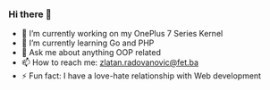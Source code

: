 ### Hi there 👋

- 🔭 I’m currently working on my OnePlus 7 Series Kernel
- 🌱 I’m currently learning Go and PHP
- 💬 Ask me about anything OOP related
- 📫 How to reach me: zlatan.radovanovic@fet.ba
- ⚡ Fun fact: I have a love-hate relationship with Web development

<!--
**nem0-z/nem0-z** is a ✨ _special_ ✨ repository because its `README.md` (this file) appears on your GitHub profile.

Here are some ideas to get you started:

[![Zlatan's GitHub stats](https://github-readme-stats.vercel.app/api?username=nem0-z&show_icons=true&theme=dracula)](https://github.com/anuraghazra/github-readme-stats)
- 🔭 I’m currently working on ...
- 🌱 I’m currently learning ...
- 👯 I’m looking to collaborate on ...
- 🤔 I’m looking for help with ...
- 💬 Ask me about ...
- 📫 How to reach me: ...
- 😄 Pronouns: ...
- ⚡ Fun fact: ...
-->


